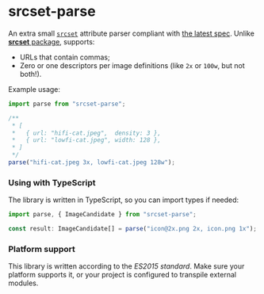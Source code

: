 # srcset-parse

An extra small [`srcset`](https://developer.mozilla.org/en-US/docs/Web/HTML/Element/img#attr-srcset)
attribute parser compliant with [the latest spec](https://html.spec.whatwg.org/multipage/images.html#srcset-attributes).
Unlike [**srcset** package](https://github.com/sindresorhus/srcset), supports:

- URLs that contain commas;
- Zero or one descriptors per image definitions (like `2x` or `100w`, but not both!).

Example usage:

```js
import parse from "srcset-parse";

/**
 * [
 *   { url: "hifi-cat.jpeg",  density: 3 },
 *   { url: "lowfi-cat.jpeg", width: 128 },
 * ]
 */
parse("hifi-cat.jpeg 3x, lowfi-cat.jpeg 128w");
```

### Using with TypeScript

The library is written in TypeScript, so you can import types if needed:

```js
import parse, { ImageCandidate } from "srcset-parse";

const result: ImageCandidate[] = parse("icon@2x.png 2x, icon.png 1x");
```

### Platform support

This library is written according to the _ES2015 standard_. Make sure your platform
supports it, or your project is configured to transpile external modules.
